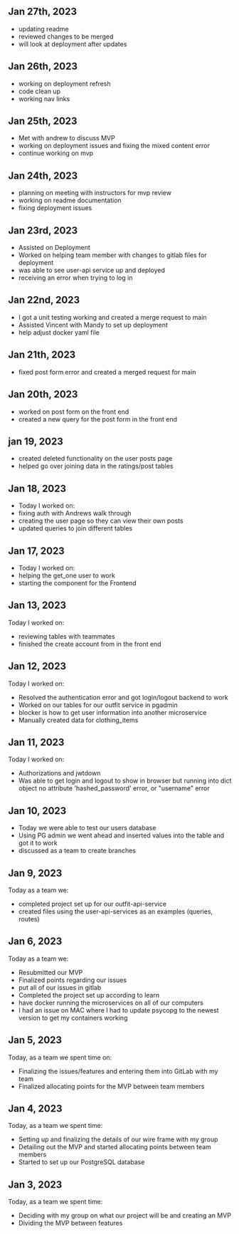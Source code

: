 ## Jan 27th, 2023
- updating readme
- reviewed changes to be merged
- will look at deployment after updates


## Jan 26th, 2023
- working on deployment refresh
- code clean up
- working nav links


## Jan 25th, 2023
- Met with andrew to discuss MVP
- working on deployment issues and fixing the mixed content error
- continue working on mvp


## Jan 24th, 2023
- planning on meeting with instructors for mvp review
- working on readme documentation
- fixing deployment issues



## Jan 23rd, 2023
- Assisted on Deployment
- Worked on helping team member with changes to gitlab files for deployment
- was able to see user-api service up and deployed
- receiving an error when trying to log in


## Jan 22nd, 2023
- I got a unit testing working and created a merge request to main
- Assisted Vincent with Mandy to set up deployment
- help adjust docker yaml file

## Jan 21th, 2023
- fixed post form error and created a merged request for main

## Jan 20th, 2023
- worked on post form on the front end
- created a new query for the post form in the front end

## jan 19, 2023
- created deleted functionality on the user posts page
- helped go over joining data in the ratings/post tables

## Jan 18, 2023
- Today I worked on:
- fixing auth with Andrews walk through
- creating the user page so they can view their own posts
- updated queries to join different tables

## Jan 17, 2023
- Today I worked on:
- helping the get_one user to work
- starting the component for the Frontend

## Jan 13, 2023

Today I worked on:
- reviewing tables with teammates
- finished the create account from in the front end

## Jan 12, 2023
Today I worked on:

- Resolved the authentication error and got login/logout backend to work
- Worked on our tables for our outfit service in pgadmin
- blocker is how to get user information into another microservice
- Manually created data for clothing_items

## Jan 11, 2023
Today I worked on:

- Authorizations and jwtdown
- Was able to get login and logout to show in browser but running into dict object no attribute 'hashed_password' error, or "username" error

## Jan 10, 2023
- Today we were able to test our users database
- Using PG admin we went ahead and inserted values into the table and got it to work
- discussed as a team to create branches

## Jan 9, 2023
Today as a team we:
- completed project set up for our outfit-api-service
- created files using the user-api-services as an examples (queries, routes)

## Jan 6, 2023
Today as a team we:
- Resubmitted our MVP
- Finalized points regarding our issues
- put all of our issues in gitlab
- Completed the project set up according to learn
- have docker running the microservices on all of our computers
- I had an issue on MAC where I had to update psycopg to the newest version to get my containers working

## Jan 5, 2023
Today, as a team we spent time on:

- Finalizing the issues/features and entering them into GitLab with my team
- Finalized allocating points for the MVP between team members

## Jan 4, 2023
Today, as a team we spent time:

- Setting up and finalizing the details of our wire frame with my group
- Detailing out the MVP and started allocating points between team members
- Started to set up our PostgreSQL database

## Jan 3, 2023
Today, as a team we spent time:

- Deciding with my group on what our project will be and creating an MVP
- Dividing the MVP between features
